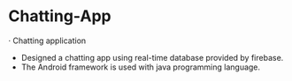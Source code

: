 # Chatting-App
·	Chatting application
-	Designed a chatting app using real-time database provided by firebase. 
-	The Android framework is used with java programming language.
